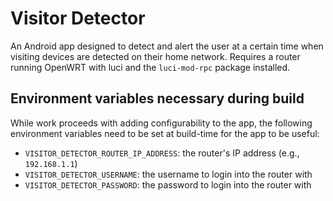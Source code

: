 # Visitor Detector

An Android app designed to detect and alert the user at a certain time when visiting devices are
detected on their home network. Requires a router running OpenWRT with luci and the `luci-mod-rpc`
package installed.

## Environment variables necessary during build

While work proceeds with adding configurability to the app, the following environment variables
need to be set at build-time for the app to be useful:

- `VISITOR_DETECTOR_ROUTER_IP_ADDRESS`: the router's IP address (e.g., `192.168.1.1`)
- `VISITOR_DETECTOR_USERNAME`: the username to login into the router with
- `VISITOR_DETECTOR_PASSWORD`: the password to login into the router with
